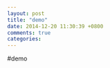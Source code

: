 ```yaml
---
layout: post
title: "demo"
date: 2014-12-20 11:30:39 +0800
comments: true
categories: 
---
```


#demo